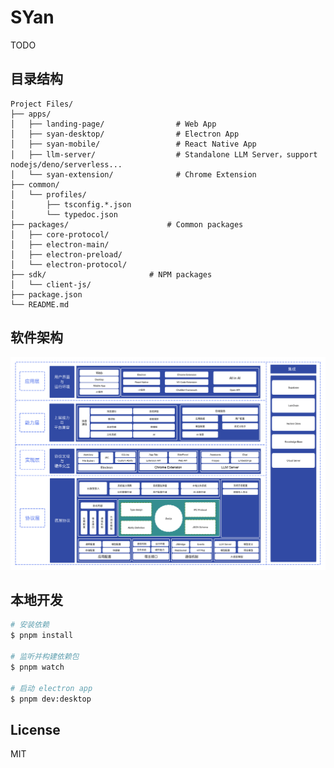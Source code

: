 # SYan

TODO

## 目录结构

```
Project Files/
├── apps/
│   ├── landing-page/                # Web App
│   ├── syan-desktop/                # Electron App
│   ├── syan-mobile/                 # React Native App
│   ├── llm-server/                  # Standalone LLM Server，support nodejs/deno/serverless...
│   └── syan-extension/              # Chrome Extension
├── common/
│   └── profiles/
│       ├── tsconfig.*.json
│       └── typedoc.json
├── packages/                      # Common packages
│   ├── core-protocol/
│   ├── electron-main/
│   ├── electron-preload/
│   └── electron-protocol/
├── sdk/                       # NPM packages
│   └── client-js/
├── package.json
└── README.md
```

## 软件架构

![Software Architecture](./media/software-architecture.png)

## 本地开发

```bash
# 安装依赖
$ pnpm install

# 监听并构建依赖包
$ pnpm watch

# 启动 electron app
$ pnpm dev:desktop
```

## License

MIT

